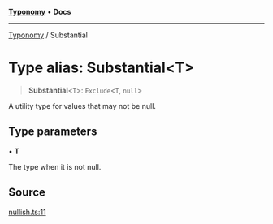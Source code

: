 [**Typonomy**](../README.md) • **Docs**

***

[Typonomy](../globals.md) / Substantial

# Type alias: Substantial\<T\>

> **Substantial**\<`T`\>: `Exclude`\<`T`, `null`\>

A utility type for values that may not be null.

## Type parameters

• **T**

The type when it is not null.

## Source

[nullish.ts:11](https://github.com/softcraft-development/typonomy/blob/289df70d83b2b1e3049cb23856e86e275cb8aa8a/src/nullish.ts#L11)
